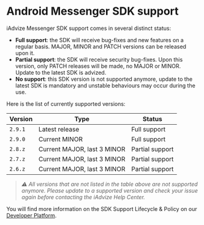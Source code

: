 # Android Messenger SDK support

iAdvize Messenger SDK support comes in several distinct status:

- **Full support**: the SDK will receive bug-fixes and new features on a regular basis. MAJOR, MINOR and PATCH versions can be released upon it.
- **Partial support**: the SDK will receive security bug-fixes. Upon this version, only PATCH releases will be made, no MAJOR or MINOR. Update to the latest SDK is advized.
- **No support**: this SDK version is not supported anymore, update to the latest SDK is mandatory and unstable behaviours may occur during the use.

Here is the list of currently supported versions:

| Version | Type                        | Status          |
| ------- | --------------------------- | --------------- |
| `2.9.1` | Latest release              | Full support    |
| `2.9.0` | Current MINOR               | Full support    |
| `2.8.z` | Current MAJOR, last 3 MINOR | Partial support |
| `2.7.z` | Current MAJOR, last 3 MINOR | Partial support |
| `2.6.z` | Current MAJOR, last 3 MINOR | Partial support |

> *⚠️ All versions that are not listed in the table above are not supported anymore. Please update to a supported version and check your issue again before contacting the iAdvize Help Center.*

You will find more information on the SDK Support Lifecycle & Policy on our [Developer Platform](https://developers.iadvize.com/documentation/mobile-sdk#%F0%9F%A4%9D-support-policy).